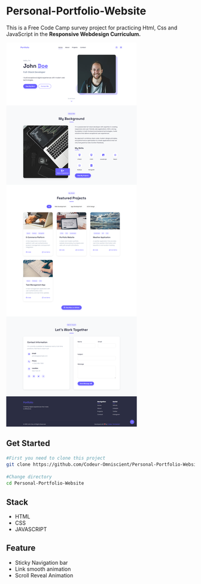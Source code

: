 # Personal-Portfolio-Website

This is a Free Code Camp survey project for practicing Html, Css and JavaScript in the **Responsive Webdesign Curriculum.**

![Home image](./John-Doe-Fullpage-Screeshot.png)

## Get Started

```bash
#First you need to clone this project
git clone https://github.com/Codeur-Omniscient/Personal-Portfolio-Website.git

#Change directory
cd Personal-Portfolio-Website
```

## Stack

- HTML
- CSS
- JAVASCRIPT

## Feature

- Sticky Navigation bar
- Link smooth animation
- Scroll Reveal Animation
